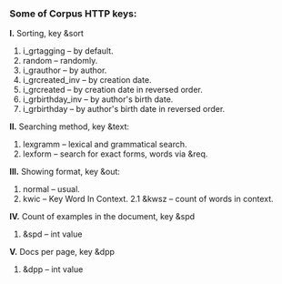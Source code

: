 ### Some of Corpus HTTP keys:


**I.** Sorting, key &sort
1. i_grtagging – by default.
2. random – randomly.
3. i_grauthor – by author.
4. i_grcreated_inv – by creation date.
5. i_grcreated – by creation date in reversed order.
6. i_grbirthday_inv – by author's birth date.
7. i_grbirthday – by author's birth date in reversed order.


**II.** Searching method, key &text:
1. lexgramm – lexical and grammatical search.
2. lexform – search for exact forms, words via &req.


**III.** Showing format, key &out: 
1. normal – usual.
2. kwic – Key Word In Context.
   2.1 &kwsz – count of words in context.


**IV.** Count of examples in the document, key &spd
1. &spd – int value


**V.** Docs per page, key &dpp
1. &dpp – int value